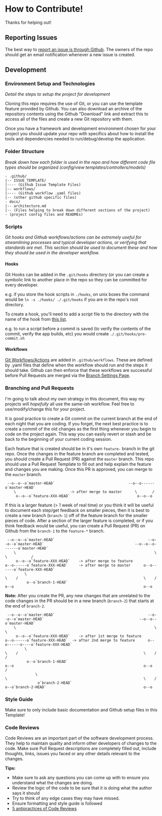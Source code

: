 # How to Contribute!

Thanks for helping out!

## Reporting Issues

The best way to [report an issue is through Github](../../issues). The owners of the repo should get an email notification whenever a new issue is created.


## Development 


### Environment Setup and Technologies

_Detail the steps to setup the project for development_

Cloning this repo requires the use of Git, or you can use the template feature provided by Github. You can also download an archive of the repository contents using the Github "Download" link and extract this to access all of the files and create a new Git repository with them.

Once you have a framework and development environment chosen for your project you should update your repo with specifics about how to install the tools and dependencies needed to run/debug/develop the application.

### Folder Structure

_Break down how each folder is used in the repo and how different code file types should be organized (config/view templates/controllers/models)_

```
- .github/
|-- ISSUE_TEMPLATE/  
|---- (Github Issue Template Files)
|-- workflows/
|---- (Github workflow .yaml files)
|-- (other github specific files)
- docs/
|-- architecture.md 
|-- (Files helping to break down different sections of the project)
- (project config files and READMEs)
```

### Scripts

_Git hooks and Github workflows/actions can be extremely useful for streamlining processes and typical developer actions, or verifying that standards are met. This section should be used to document these and how they should be used in the developer workflow._

#### Hooks
Git Hooks can be added in the `.git/hooks` directory (or you can create a symbolic link to another place in the repo so they can be committed for every developer.

e.g. if you store the hook scripts in `./hooks`, on unix boxes the command would be `ln -s ./hooks/ ./.git/hooks` if you are in the repo's root directory.

To create a hook, you'll need to add a script file to the directory with the name of the hook from [this list](https://git-scm.com/docs/githooks#_hooks).

e.g. to run a script before a commit is saved (to verify the contents of the commit, verify the app builds, etc) you would create `./.git/hooks/pre-commit.sh`

#### Workflows
[Git Workflows/Actions](https://docs.github.com/en/actions/configuring-and-managing-workflows/configuring-a-workflow) are added in `.github/workflows`. These are defined by .yaml files that define when the workflow should run and the steps it should take. Github can then enforce that these workflows are successful before Pull Requests are merged via the [Branch Settings Page](../../settings/branches).

### Branching and Pull Requests

I'm going to talk about my own strategy in this document, this way my projects will _hopefully_ all use the same-ish workflow. Feel free to use/modify/change this for your project.

It is good practice to create a Git commit on the current branch at the end of each night that you are coding. If you forget, the next best practice is to create a commit of the old changes as the first thing whenever you begin to code on the project again. This way you can easily revert or stash and be back to the beginning of your current coding session.

Each feature that is created should be in it's own `feature-` branch in the git repo. Once the changes in the feature branch are completed and tested, you should create a Pull Request (PR) against the `master` branch. This repo should use a Pull Request Template to fill out and help explain the feature and changes you are making. Once this PR is approved, you can merge to the `master` branch.

```
 --o--o--o`master-HEAD`                                  --o--o------o`master-HEAD`
    \                         -> after merge to master      \       /
     o--o--o`feature-XXX-HEAD`                               o--o--o
```

If this is a larger feature (> 1 week of real time) or you think it will be useful to document each step/get feedback on smaller pieces, then it is best to create a new branch (`branch-1`) off of the feature branch for the smaller pieces of code. After a section of the larger feature is completed, or if you think feedback would be useful, you can create a Pull Request (PR) on Github from the `branch-1` to the `feature-*` branch. 

```
 --o--o--o`master-HEAD`                                           --o--o--o`master-HEAD`                                          --o--o--o-------o`master-HEAD`
    \                                                                \                                                               \           /
     o--o--o`feature-XXX-HEAD`    -> after merge to feature           o--o------o`feature-XXX-HEAD`     -> after merge to master      o--o------o`feature-XXX-HEAD`
         \                                                                \    /                                                          \    /
          o--o`branch-1-HEAD`                                              o--o                                                            o--o
```

**Note:** After you create the PR, any new changes that are unrelated to the code changes in the PR should be in a new branch (`branch-2`) that starts at the end of `branch-2`. 

```
 --o--o--o`master-HEAD`                                           --o--o--o`master-HEAD`                                            --o--o--o`master-HEAD`
    \                                                                \                                                                 \           
     o--o--o`feature-XXX-HEAD`    -> after 1st merge to feature       o--o------o`feature-XXX-HEAD`  -> after 2nd merge to feature      o--o------o----o`feature-XXX-HEAD`
         \                                                                \    /                                                          \    /      /
          o--o`branch-1-HEAD`                                              o--o                                                            o--o      /
              \                                                                \                                                               \    /
               o`branch-2-HEAD`                                                 o--o`branch-2-HEAD`                                             o--o
```

### Style Guide

Make sure to only include basic documentation and Github setup files in this Template!

### Code Reviews

Code Reviews are an important part of the software development process. They help to maintain quality and inform other developers of changes to the code. Make sure Pull Request descriptions are completely filled out, include thoughts, links, issues you faced or any other details relevant to the changes.

**Tips:**

 - Make sure to ask any questions you can come up with to ensure you understand what the changes are doing. 
 - Review the logic of the code to be sure that it is doing what the author says it should
 - Try to think of any edge cases they may have missed.
 - Ensure formatting and style guide is followed
 - [5 antipractices of Code Reviews](https://blogs.oracle.com/javamagazine/five-code-review-antipatterns)
